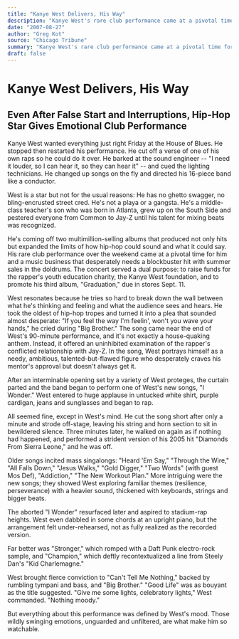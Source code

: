 ```yaml
---
title: "Kanye West Delivers, His Way"
description: "Kanye West's rare club performance came at a pivotal time for him. The rapper's third album, \"Graduation,\" is due in stores Sept. 11. In the song, West portrays himself as a needy, ambitious, talented..."
date: "2007-08-27"
author: "Greg Kot"
source: "Chicago Tribune"
summary: "Kanye West's rare club performance came at a pivotal time for him. The rapper's third album, \"Graduation,\" is due in stores Sept. 11. In the song, West portrays himself as a needy, ambitious, talented-but-flawed."
draft: false
---
```


# Kanye West Delivers, His Way

## Even After False Start and Interruptions, Hip-Hop Star Gives Emotional Club Performance

Kanye West wanted everything just right Friday at the House of Blues. He stopped then restarted his performance. He cut off a verse of one of his own raps so he could do it over. He barked at the sound engineer -- "I need it louder, so I can hear it, so they can hear it" -- and cued the lighting technicians. He changed up songs on the fly and directed his 16-piece band like a conductor.

West is a star but not for the usual reasons: He has no ghetto swagger, no bling-encrusted street cred. He's not a playa or a gangsta. He's a middle-class teacher's son who was born in Atlanta, grew up on the South Side and pestered everyone from Common to Jay-Z until his talent for mixing beats was recognized.

He's coming off two multimillion-selling albums that produced not only hits but expanded the limits of how hip-hop could sound and what it could say. His rare club performance over the weekend came at a pivotal time for him and a music business that desperately needs a blockbuster hit with summer sales in the doldrums. The concert served a dual purpose: to raise funds for the rapper's youth education charity, the Kanye West foundation, and to promote his third album, "Graduation," due in stores Sept. 11.

West resonates because he tries so hard to break down the wall between what he's thinking and feeling and what the audience sees and hears. He took the oldest of hip-hop tropes and turned it into a plea that sounded almost desperate: "If you feel the way I'm feelin', won't you wave your hands," he cried during "Big Brother." The song came near the end of West's 90-minute performance, and it's not exactly a house-quaking anthem. Instead, it offered an uninhibited examination of the rapper's conflicted relationship with Jay-Z. In the song, West portrays himself as a needy, ambitious, talented-but-flawed figure who desperately craves his mentor's approval but doesn't always get it.

After an interminable opening set by a variety of West proteges, the curtain parted and the band began to perform one of West's new songs, "I Wonder." West entered to huge applause in untucked white shirt, purple cardigan, jeans and sunglasses and began to rap.

All seemed fine, except in West's mind. He cut the song short after only a minute and strode off-stage, leaving his string and horn section to sit in bewildered silence. Three minutes later, he walked on again as if nothing had happened, and performed a strident version of his 2005 hit "Diamonds From Sierra Leone," and he was off.

Older songs incited mass singalongs: "Heard 'Em Say," "Through the Wire," "All Falls Down," "Jesus Walks," "Gold Digger," "Two Words" (with guest Mos Def), "Addiction," "The New Workout Plan." More intriguing were the new songs; they showed West exploring familiar themes (resilience, perseverance) with a heavier sound, thickened with keyboards, strings and bigger beats.

The aborted "I Wonder" resurfaced later and aspired to stadium-rap heights. West even dabbled in some chords at an upright piano, but the arrangement felt under-rehearsed, not as fully realized as the recorded version.

Far better was "Stronger," which romped with a Daft Punk electro-rock sample, and "Champion," which deftly recontextualized a line from Steely Dan's "Kid Charlemagne."

West brought fierce conviction to "Can't Tell Me Nothing," backed by rumbling tympani and bass, and "Big Brother." "Good Life" was as bouyant as the title suggested. "Give me some lights, celebratory lights," West commanded. "Nothing moody."

But everything about this performance was defined by West's mood. Those wildly swinging emotions, unguarded and unfiltered, are what make him so watchable.
